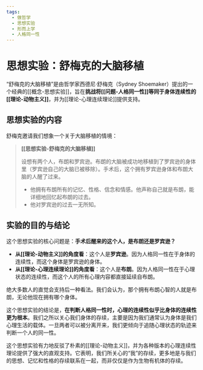 ```yaml
---
tags:
  - 做哲学
  - 思想实验
  - 形而上学
  - 人格同一性
---
```


# 思想实验：舒梅克的大脑移植

“舒梅克的大脑移植”是由哲学家西德尼·舒梅克（Sydney Shoemaker）提出的一个经典的[[概念-思想实验]]，旨在**挑战将[[问题-人格同一性]]等同于身体连续性的[[理论-动物主义]]**，并为[[理论-心理连续理论]]提供支持。

## 思想实验的内容

舒梅克邀请我们想象一个关于大脑移植的情境：

> **[[思想实验-舒梅克的大脑移植]]**
>
> 设想有两个人，布朗和罗宾逊。布朗的大脑被成功地移植到了罗宾逊的身体里（罗宾逊自己的大脑已被移除）。手术后，这个拥有罗宾逊身体和布朗大脑的人醒了过来。
>
> *   他拥有布朗所有的记忆、性格、信念和情感。他声称自己就是布朗，能详细地回忆起布朗的过去。
> *   他对罗宾逊的过去一无所知。

## 实验的目的与结论

这个思想实验的核心问题是：**手术后醒来的这个人，是布朗还是罗宾逊？**

*   **从[[理论-动物主义]]的角度看**：这个人是**罗宾逊**。因为人格同一性在于身体的连续性，而这个身体是罗宾逊的身体。
*   **从[[理论-心理连续理论]]的角度看**：这个人是**布朗**。因为人格同一性在于心理状态的连续性，而这个人的所有心理内容都直接延续自布朗。

绝大多数人的直觉会支持后一种看法。我们会认为，那个拥有布朗心智的人就是布朗，无论他现在拥有哪个身体。

这个思想实验的结论是，**在判断人格同一性时，心理的连续性似乎比身体的连续性更为根本**。我们之所以关心我们身体的存续，主要是因为我们通常认为身体是我们心理生活的载体。一旦两者可以被分离开来，我们更倾向于追随心理状态的轨迹来判断一个人的同一性。

这个思想实验有力地反驳了朴素的[[理论-动物主义]]，并为各种版本的心理连续性理论提供了强大的直观支持。它表明，我们所关心的“我”的存续，更多地是与我们的思想、记忆和性格的存续联系在一起，而非仅仅是作为生物有机体的存续。
